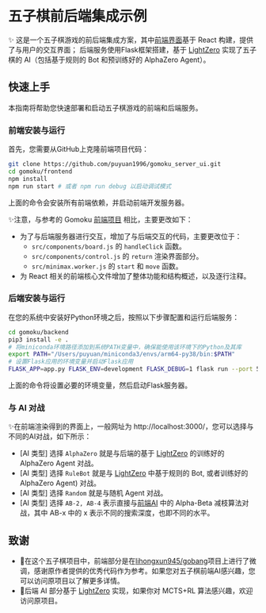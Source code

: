# 五子棋前后端集成示例

✨ 这是一个五子棋游戏的前后端集成方案，其中[前端界面](https://github.com/lihongxun945/gobang)基于 React 构建，提供了与用户的交互界面；
后端服务使用Flask框架搭建，基于 [LightZero](https://github.com/opendilab/LightZero) 实现了五子棋的 AI（包括基于规则的 Bot 和预训练好的 AlphaZero Agent）。

## 快速上手

本指南将帮助您快速部署和启动五子棋游戏的前端和后端服务。

### 前端安装与运行

首先，您需要从GitHub上克隆前端项目代码：

```bash
git clone https://github.com/puyuan1996/gomoku_server_ui.git
cd gomoku/frontend
npm install
npm run start # 或者 npm run debug 以启动调试模式
```

上面的命令会安装所有前端依赖，并启动前端开发服务器。

✨注意，与参考的 Gomoku [前端项目](https://github.com/lihongxun945/gobang) 相比，主要更改如下：

- 为了与后端服务器进行交互，增加了与后端交互的代码，主要更改位于：
  - `src/components/board.js` 的 `handleClick` 函数。
  - `src/components/control.js` 的 `return` 渲染界面部分。
  - `src/minimax.worker.js` 的 `start` 和 `move` 函数。
- 为 React 相关的前端核心文件增加了整体功能和结构概述，以及逐行注释。

### 后端安装与运行

在您的系统中安装好Python环境之后，按照以下步骤配置和运行后端服务：

```bash
cd gomoku/backend
pip3 install -e .
# 将miniconda环境路径添加到系统PATH变量中，确保能使用该环境下的Python及其库
export PATH="/Users/puyuan/miniconda3/envs/arm64-py38/bin:$PATH"
# 设置Flask应用的环境变量并启动Flask应用
FLASK_APP=app.py FLASK_ENV=development FLASK_DEBUG=1 flask run --port 5001
```

上面的命令将设置必要的环境变量，然后启动Flask服务器。

### 与 AI 对战

✨在前端渲染得到的界面上，一般网址为 http://localhost:3000/，您可以选择与不同的AI对战，如下所示：

- [AI 类型] 选择 `AlphaZero` 就是与后端的基于 [LightZero](https://github.com/opendilab/LightZero) 的训练好的 AlphaZero Agent 对战。
- [AI 类型] 选择 `RuleBot` 就是与 [LightZero](https://github.com/opendilab/LightZero) 中基于规则的 Bot, 或者训练好的 AlphaZero Agent) 对战。
- [AI 类型] 选择 `Random` 就是与随机 Agent 对战。
- [AI 类型] 选择 `AB-2, AB-4` 表示直接与[前端AI](https://github.com/lihongxun945/gobang) 中的 Alpha-Beta 减枝算法对战，其中 AB-x 中的 x 表示不同的搜索深度，也即不同的水平。

## 致谢

- 🎉在这个五子棋项目中，前端部分是在[lihongxun945/gobang](https://github.com/lihongxun945/gobang)项目上进行了微调，感谢原作者提供的优秀代码作为参考。如果您对五子棋前端AI感兴趣，您可以访问原项目以了解更多详情。
- 🎉后端 AI 部分基于 [LightZero](https://github.com/opendilab/LightZero) 实现，如果你对 MCTS+RL 算法感兴趣，欢迎访问原项目。
